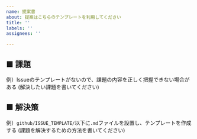 ```yaml
---
name: 提案書
about: 提案はこちらのテンプレートを利用してください
title: ''
labels: ''
assignees: ''

---
```


## ■ 課題
例）Issueのテンプレートがないので、課題の内容を正しく把握できない場合がある
(解決したい課題を書いてください)

## ■ 解決策
例）`github/ISSUE_TEMPLATE/`以下に`.md`ファイルを設置し、テンプレートを作成する
(課題を解決するための方法を書いてください)
